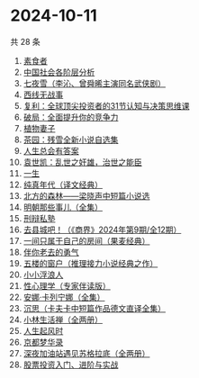 # 2024-10-11

共 28 条

<!-- BEGIN WEREAD -->
<!-- 最后更新时间 2024-10-11 03:01:02 +0800 -->
1. [素食者](https://weread.qq.com/web/bookDetail/2ff32410726da6902ff40f0)
1. [中国社会各阶层分析](https://weread.qq.com/web/bookDetail/085326e0728b493c085ade1)
1. [七夜雪（李沁、曾舜晞主演同名武侠剧）](https://weread.qq.com/web/bookDetail/46d32ba0813ab6909g013715)
1. [西线无战事](https://weread.qq.com/web/bookDetail/24f323d0813ab7493g011798)
1. [复利：全球顶尖投资者的31节认知与决策思维课](https://weread.qq.com/web/bookDetail/f7d32730813ab9423g0162bb)
1. [破局：全面提升你的竞争力](https://weread.qq.com/web/bookDetail/cc232360813ab6b16g0106b0)
1. [植物妻子](https://weread.qq.com/web/bookDetail/93932ba0813ab7ab7g010a1e)
1. [茶园：残雪全新小说自选集](https://weread.qq.com/web/bookDetail/d6832b80720936bdd681fcd)
1. [人生总会有答案](https://weread.qq.com/web/bookDetail/e1c32810813ab89bcg0125fc)
1. [袁世凯：乱世之奸雄，治世之能臣](https://weread.qq.com/web/bookDetail/48c32530813ab93fag0193e2)
1. [一生](https://weread.qq.com/web/bookDetail/aad322c072288ec9aadd7b2)
1. [纯真年代（译文经典）](https://weread.qq.com/web/bookDetail/8c7320c0718b9cc78c7b565)
1. [北方的森林——梁晓声中短篇小说选](https://weread.qq.com/web/bookDetail/41d32060813ab9377g019731)
1. [明朝那些事儿（全集）](https://weread.qq.com/web/bookDetail/a57325c05c8ed3a57224187)
1. [刑辩私塾](https://weread.qq.com/web/bookDetail/f0232330727da25df025d59)
1. [去县城吧！（《商界》2024年第9期/全12期）](https://weread.qq.com/web/bookDetail/6bf32100813ab9434g0130cb)
1. [一间只属于自己的房间（果麦经典）](https://weread.qq.com/web/bookDetail/fdd327a07198e688fdd47f6)
1. [伴你老去的勇气](https://weread.qq.com/web/bookDetail/93b32df0813ab93d3g018aa3)
1. [五楼的窗户（推理接力小说经典之作）](https://weread.qq.com/web/bookDetail/41332f80813ab93b2g0171b3)
1. [小小浮浪人](https://weread.qq.com/web/bookDetail/ebd325b0813ab8e3fg015c07)
1. [性心理学（专家伴读版）](https://weread.qq.com/web/bookDetail/2f532690813ab873cg016b4b)
1. [安娜·卡列宁娜（全集）](https://weread.qq.com/web/bookDetail/08932d70716395d00896d56)
1. [沉思（卡夫卡中短篇作品德文直译全集）](https://weread.qq.com/web/bookDetail/2f632bd0813ab7d8eg014a5c)
1. [小林生活禅（全两册）](https://weread.qq.com/web/bookDetail/25d32400813ab705dg0163e9)
1. [人生起风时](https://weread.qq.com/web/bookDetail/9ac32fb0813ab93c6g016f4e)
1. [京都梦华录](https://weread.qq.com/web/bookDetail/e4532890813ab939bg015eaa)
1. [深夜加油站遇见苏格拉底（全两册）](https://weread.qq.com/web/bookDetail/cb632370813ab9269g015e85)
1. [股票投资入门、进阶与实战](https://weread.qq.com/web/bookDetail/b2432a80813ab6ea6g018b18)
<!-- END WEREAD -->